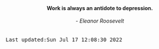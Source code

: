 
<div align="center"><b><span>Work is always an antidote to depression.</span></b><br><br><i> - Eleanor Roosevelt</i></div>
<br><br><kbd>Last updated:Sun Jul 17 12:08:30 2022</kbd>